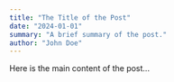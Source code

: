 ```yaml
---
title: "The Title of the Post"
date: "2024-01-01"
summary: "A brief summary of the post."
author: "John Doe"
---
```


Here is the main content of the post...
